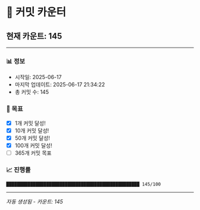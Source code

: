 # 🔢 커밋 카운터

## 현재 카운트: 145

---

### 📊 정보
- 시작일: 2025-06-17
- 마지막 업데이트: 2025-06-17 21:34:22
- 총 커밋 수: 145

### 🎯 목표
- [x] 1개 커밋 달성!
- [x] 10개 커밋 달성!
- [x] 50개 커밋 달성!
- [x] 100개 커밋 달성!
- [ ] 365개 커밋 목표

### 📈 진행률
```
██████████████████████████████████████████████████ 145/100
```

---
*자동 생성됨 - 카운트: 145*
